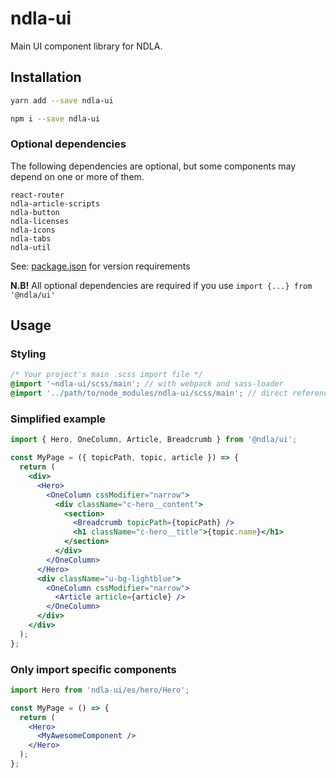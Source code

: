 # ndla-ui

Main UI component library for NDLA.

## Installation

```sh
yarn add --save ndla-ui
```

```sh
npm i --save ndla-ui
```

### Optional dependencies

The following dependencies are optional, but some components may depend on one or more of them.

```
react-router
ndla-article-scripts
ndla-button
ndla-licenses
ndla-icons
ndla-tabs
ndla-util
```

See: [package.json](package.json) for version requirements

**N.B!** All optional dependencies are required if you use `import {...} from '@ndla/ui'`

## Usage

### Styling

```scss
/* Your project's main .scss import file */
@import '~ndla-ui/scss/main'; // with webpack and sass-loader
@import '../path/to/node_modules/ndla-ui/scss/main'; // direct reference
```

### Simplified example

```jsx
import { Hero, OneColumn, Article, Breadcrumb } from '@ndla/ui';

const MyPage = ({ topicPath, topic, article }) => {
  return (
    <div>
      <Hero>
        <OneColumn cssModifier="narrow">
          <div className="c-hero__content">
            <section>
              <Breadcrumb topicPath={topicPath} />
              <h1 className="c-hero__title">{topic.name}</h1>
            </section>
          </div>
        </OneColumn>
      </Hero>
      <div className="u-bg-lightblue">
        <OneColumn cssModifier="narrow">
          <Article article={article} />
        </OneColumn>
      </div>
    </div>
  );
};
```

### Only import specific components

```jsx
import Hero from 'ndla-ui/es/hero/Hero';

const MyPage = () => {
  return (
    <Hero>
      <MyAwesomeComponent />
    </Hero>
  );
};
```
